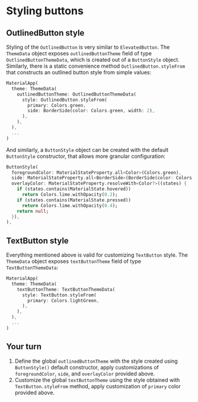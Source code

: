 # Styling buttons

## OutlinedButton style

Styling of the `OutlinedButton` is very similar to `ElevatedButton`. The `ThemeData` object exposes `outlinedButtonTheme` field of type `OutlinedButtonThemeData`, which is created out of a `ButtonStyle` object. Similarly, there is a static convenience method `OutlinedButton.styleFrom` that constructs an outlined button style from simple values:

```dart
MaterialApp(
  theme: ThemeData(
    outlinedButtonTheme: OutlinedButtonThemeData(
      style: OutlinedButton.styleFrom(
        primary: Colors.green,
        side: BorderSide(color: Colors.green, width: 2),
      ),
    ),
  ),
  ...
)
```

And similarly, a `ButtonStyle` object can be created with the default `ButtonStyle` constructor, that allows more granular configuration:

```dart
ButtonStyle(
  foregroundColor: MaterialStateProperty.all<Color>(Colors.green),
  side: MaterialStateProperty.all<BorderSide>(BorderSide(color: Colors.green, width: 2)),
  overlayColor: MaterialStateProperty.resolveWith<Color?>((states) {
    if (states.contains(MaterialState.hovered)) 
      return Colors.lime.withOpacity(0.2);
    if (states.contains(MaterialState.pressed)) 
      return Colors.lime.withOpacity(0.4);
    return null;
  }),
),
```

## TextButton style

Everything mentioned above is valid for customizing `TextButton` style. The `ThemeData` object exposes `textButtonTheme` field of type `TextButtonThemeData`:

```dart
MaterialApp(
  theme: ThemeData(
    textButtonTheme: TextButtonThemeData(
      style: TextButton.styleFrom(
        primary: Colors.lightGreen,
      ),
    ),
  ),
  ...
)
```

## Your turn

1. Define the global `outlinedButtonTheme` with the style created using `ButtonStyle()` default constructor, apply customizations of `foregroundColor`, `side`, and `overlayColor` provided above.
2. Customize the global `textButtonTheme` using the style obtained with `TextButton.styleFrom` method, apply customization of `primary` color provided above.
